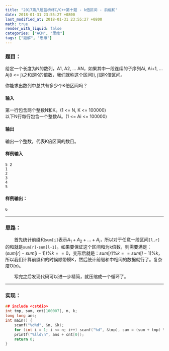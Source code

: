 ```yaml
---
title: "2017第八届蓝桥杯C/C++第十题 - k倍区间 - 前缀和"
date: 2018-01-31 23:55:27 +0800
last_modified_at: 2018-01-31 23:55:27 +0800
math: true
render_with_liquid: false
categories: ["ACM", "思维"]
tags: ["题解", "思维"]
---
```


### 题目：

给定一个长度为N的数列，A1, A2, ... AN，如果其中一段连续的子序列Ai, Ai+1, ... Aj(i <= j)之和是K的倍数，我们就称这个区间[i, j]是K倍区间。  

你能求出数列中总共有多少个K倍区间吗？  

#### 输入
第一行包含两个整数N和K。(1 <= N, K <= 100000)  
以下N行每行包含一个整数Ai。(1 <= Ai <= 100000)  

#### 输出
输出一个整数，代表K倍区间的数目。  


#### 样例输入
```
5 2
1
2
3
4
5
```
#### 样例输出：
```
6
```

---
### 思路：

&emsp;&emsp;首先统计前缀和`sum[i]`表示$A_1+A_2+…+A_i$，所以对于任意一段区间`[l,r]`的和就是`sum[r]-sum[l-1]`。如果要保证这个区间和为k倍数，则需要满足：$(sum[r]-sum[l-1])\%k == 0$，变形后就是：$sum[r]\%k==sum[l-1]\%k$，所以我们计算前缀和的时候顺带模K，然后统计前缀和中相同的数据就行了。复杂度O(n)。

&emsp;&emsp;写完之后发现代码可以进一步精简，就压缩成一个循环了。

---
### 实现：

```cpp
## include <cstdio>
int tmp, sum, cnt[100007], n, k;
long long ans;
int main() {
    scanf("%d%d", &n, &k);
    for (int i = 1; i <= n; i++) scanf("%d", &tmp), sum = (sum + tmp) % k, ans += cnt[sum]++;
    printf("%lld\n", ans + cnt[0]);
    return 0;
}
```